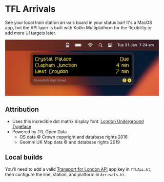 # TFL Arrivals

See your local train station arrivals board in your status bar! It's a MacOS app, but the API layer is built with Kotlin Multiplatform for the flexibility to add more UI targets later.

![Screenshot: arrivals app in the MacOS status bar](screenshot.png)

## Attribution

* Uses this incredible dot matrix display font: [London Underground Typeface](https://github.com/petykowski/London-Underground-Dot-Matrix-Typeface)
* Powered by TfL Open Data
  * OS data © Crown copyright and database rights 2016
  * Geomni UK Map data © and database rights 2019

## Local builds
You'll need to add a valid [Transport for London API](https://api-portal.tfl.gov.uk) app key in `TfLApi.kt`, then configure the line, station, and platform in `Arrivals.kt`.
